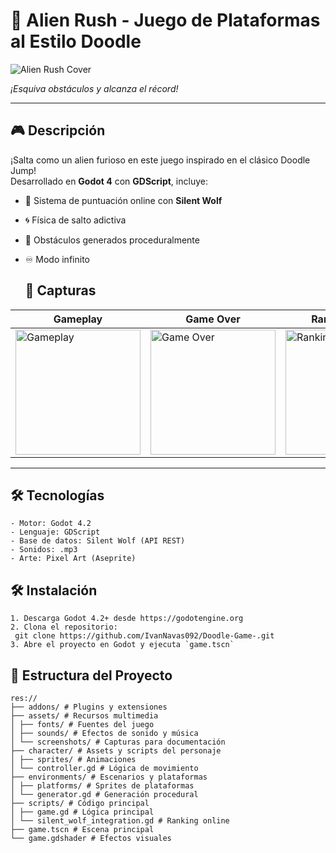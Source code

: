 # 🦖 **Alien Rush** - Juego de Plataformas al Estilo Doodle

![Alien Rush Cover](https://github.com/user-attachments/assets/5e220741-3f55-4dc3-b286-b164f307ad58)

<em>¡Esquiva obstáculos y alcanza el récord!</em>

---

## 🎮 **Descripción**

¡Salta como un alien furioso en este juego inspirado en el clásico Doodle Jump!  
Desarrollado en **Godot 4** con **GDScript**, incluye:

- 🔢 Sistema de puntuación online con **Silent Wolf**
- 🌀 Física de salto adictiva
- 🎲 Obstáculos generados proceduralmente
- ♾️ Modo infinito
  
  
  ## 📸 **Capturas**
 | Gameplay | Game Over | Ranking Global |
|----------|-----------|----------------|
| <img src="https://github.com/user-attachments/assets/64dbab54-c036-465d-96a9-24bf0d388037" width="200" alt="Gameplay"> | <img src="https://github.com/user-attachments/assets/31013cce-ee6a-4ecc-8db1-c574ef5a2d03" width="200" alt="Game Over"> | <img src="https://github.com/user-attachments/assets/16c76e11-2744-4f64-9599-9131dfd0cc04" width="200" alt="Ranking"> |
  
  ---
  
  ## 🛠️ **Tecnologías**
  ```plaintext
  - Motor: Godot 4.2
  - Lenguaje: GDScript
  - Base de datos: Silent Wolf (API REST)
  - Sonidos: .mp3
  - Arte: Pixel Art (Aseprite)
  ```
  ## 🛠️ **Instalación**
  ```
1. Descarga Godot 4.2+ desde https://godotengine.org
2. Clona el repositorio:
   git clone https://github.com/IvanNavas092/Doodle-Game-.git
3. Abre el proyecto en Godot y ejecuta `game.tscn`
  ```
  ## 📂 **Estructura del Proyecto**
  ```
  res://
  ├── addons/ # Plugins y extensiones
  ├── assets/ # Recursos multimedia
  │ ├── fonts/ # Fuentes del juego
  │ ├── sounds/ # Efectos de sonido y música
  │ └── screenshots/ # Capturas para documentación
  ├── character/ # Assets y scripts del personaje
  │ ├── sprites/ # Animaciones
  │ └── controller.gd # Lógica de movimiento
  ├── environments/ # Escenarios y plataformas
  │ ├── platforms/ # Sprites de plataformas
  │ └── generator.gd # Generación procedural
  ├── scripts/ # Código principal
  │ ├── game.gd # Lógica principal
  │ └── silent_wolf_integration.gd # Ranking online
  ├── game.tscn # Escena principal
  └── game.gdshader # Efectos visuales
  ```
  
  
  
  
  
  

